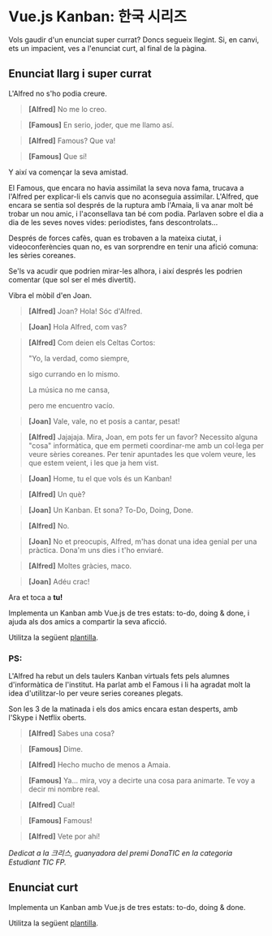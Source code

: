 Vue.js Kanban: 한국 시리즈
================

Vols gaudir d'un enunciat super currat? Doncs segueix llegint. Si, en canvi, ets un impacient, ves a l'enunciat curt, al final de la pàgina.

Enunciat llarg i super currat
--------------

L'Alfred no s'ho podia creure.

> **[Alfred]** No me lo creo.

> **[Famous]** En serio, joder, que me llamo así.

> **[Alfred]** Famous? Que va!

> **[Famous]** Que sí!

Y així va començar la seva amistad.

El Famous, que encara no havia assimilat la seva nova fama, trucava a l'Alfred per explicar-li els canvis que no aconseguia assimilar. L'Alfred, que encara se sentia sol després de la ruptura amb l'Amaia, li va anar molt bé trobar un nou amic, i l'aconsellava tan bé com podia. Parlaven sobre el dia a dia de les seves noves vides: periodistes, fans descontrolats...

Després de forces cafès, quan es trobaven a la mateixa ciutat, i videoconferències quan no, es van sorprendre en tenir una afició comuna: les sèries coreanes.

Se'ls va acudir que podrien mirar-les alhora, i així després les podrien comentar (que sol ser el més divertit).

Vibra el mòbil d'en Joan.

> **[Alfred]** Joan? Hola! Sóc d'Alfred.

> **[Joan]** Hola Alfred, com vas?

> **[Alfred]** Com deien els Celtas Cortos:
>
>"Yo, la verdad, como siempre, 
>
>sigo currando en lo mismo. 
>
>La música no me cansa, 
>
>pero me encuentro vacío.

> **[Joan]** Vale, vale, no et posis a cantar, pesat!

> **[Alfred]** Jajajaja. Mira, Joan, em pots fer un favor? Necessito alguna "cosa" informàtica, que em permeti coordinar-me amb un col·lega per veure sèries coreanes. Per tenir apuntades les que volem veure, les que estem veient, i les que ja hem vist.

> **[Joan]** Home, tu el que vols és un Kanban!

> **[Alfred]** Un què?

> **[Joan]** Un Kanban. Et sona? To-Do, Doing, Done.

> **[Alfred]** No.

> **[Joan]** No et preocupis, Alfred, m'has donat una idea genial per una pràctica. Dona'm uns dies i t'ho enviaré.

> **[Alfred]** Moltes gràcies, maco.

> **[Joan]** Adéu crac!

Ara et toca a **tu!**

Implementa un Kanban amb Vue.js de tres estats: to-do, doing & done, i ajuda als dos amics a compartir la seva aficció.

Utilitza la següent [plantilla](Practiques5Avaluables41-plantilla.html).


### PS:

L'Alfred ha rebut un dels taulers Kanban virtuals fets pels alumnes d'informàtica de l'institut. Ha parlat amb el Famous i li ha agradat molt la idea d'utilitzar-lo per veure series coreanes plegats.

Son les 3 de la matinada i els dos amics encara estan desperts, amb l'Skype i Netflix oberts. 


> **[Alfred]** Sabes una cosa?

> **[Famous]** Dime.

> **[Alfred]** Hecho mucho de menos a Amaia.

> **[Famous]** Ya... mira, voy a decirte una cosa para animarte. Te voy a decir mi nombre real.

> **[Alfred]** Cual!

> **[Famous]** Famous!

> **[Alfred]** Vete por ahí!

_Dedicat a la 크리스, guanyadora del premi DonaTIC en la categoria Estudiant TIC FP._


Enunciat curt
-------------

Implementa un Kanban amb Vue.js de tres estats: to-do, doing & done.

Utilitza la següent [plantilla](Practiques5Avaluables41-plantilla.html).